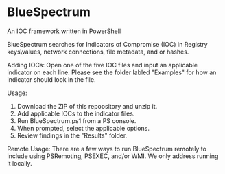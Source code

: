 # BlueSpectrum
An IOC framework written in PowerShell

BlueSpectrum searches for Indicators of Compromise (IOC) in Registry keys\values, network connections, file metadata, and or hashes. 

Adding IOCs:
Open one of the five IOC files and input an applicable indicator on each line. Please see the folder labled "Examples" for how an indicator should look in the file. 

Usage:
1) Download the ZIP of this repoository and unzip it.
2) Add applicable IOCs to the indicator files.
3) Run BlueSpectrum.ps1 from a PS console.
4) When prompted, select the applicable options.
5) Review findings in the "Results" folder.

Remote Usage:
There are a few ways to run BlueSpectrum remotely to include using PSRemoting, PSEXEC, and/or WMI. We only address running it locally. 
